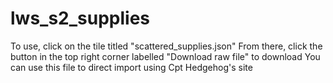 # lws_s2_supplies

To use, click on the tile titled "scattered_supplies.json" 
From there, click the button in the top right corner labelled "Download raw file" to download
You can use this file to direct import using Cpt Hedgehog's site
